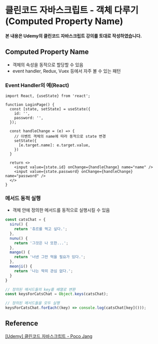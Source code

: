 # 클린코드 자바스크립트 - 객체 다루기(Computed Property Name)



**본 내용은 Udemy의 클린코드 자바스크립트 강의를 토대로 작성하였습니다.**



## Computed Property Name

* 객체의 속성을 동적으로 할당할 수 있음
* event handler, Redux, Vuex 등에서 자주 볼 수 있는 패턴



### Event Handler의 예(React)

```React
import React, {useState} from 'react';

function LoginPage() {
  const [state, setState] = useState({
    id: '',
    password: '',
  });
  
  const handleChange = (e) => {
    // 이벤트 객체의 name에 따라 동적으로 state 변경
    setState({
      [e.target.name]: e.target.value,
    })
  }
  
  return <>
  	<input value={state.id} onChange={handleChange} name="name" />
  	<input value={state.password} onChange={handleChange} name="password" />
  </>
}
```



### 메서드 동적 실행

* 객체 안에 정의한 메서드를 동적으로 실행시킬 수 있음

```JavaScript
const catsChat = {
  siru() {
    return '츄르를 먹고 싶다.';
  },
  nunu() {
    return '그것은 나 또한...';
  },
  mango() {
    return '너넨 그만 먹을 필요가 있다.';
  },
  meonji() {
    return '나는 딱히 관심 없다.';
  }
}

// 정의된 메서드들의 key를 배열로 변환
const keysForCatsChat = Object.keys(catsChat);

// 정의된 메서드들을 모두 실행
keysForCatsChat.forEach((key) => console.log(catsChat[key]()));
```





## Reference

[[Udemy] 클린코드 자바스크립트 - Poco Jang](https://www.udemy.com/course/clean-code-js/)

